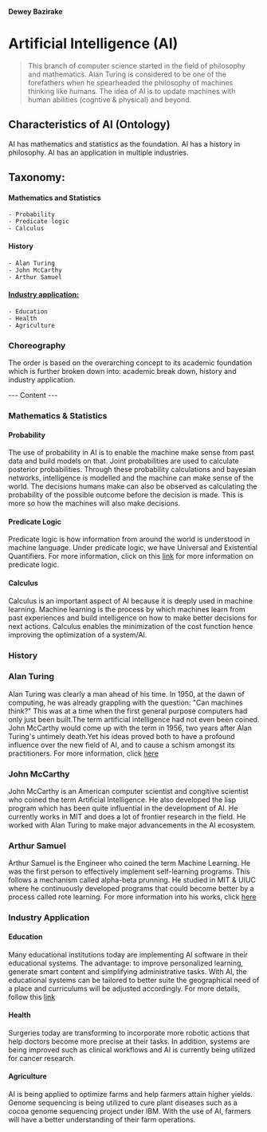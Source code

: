 **Dewey Bazirake**

# Artificial Intelligence (AI)

>This branch of computer science started in the field of philosophy and mathematics. Alan Turing is considered to be one of the forefathers when he spearheaded the philosophy of machines thinking like humans. The idea of AI is to update machines with human abilities (cogntive & physical) and beyond.

## Characteristics of AI (Ontology)
AI has mathematics and statistics as the foundation. 
AI has a history in philosophy. 
AI has an application in multiple industries.

## Taxonomy:

#### Mathematics and Statistics
    - Probability
    - Predicate logic
    - Calculus

#### History
    - Alan Turing
    - John McCarthy
    - Arthur Samuel

#### [Industry application:](https://en.wikipedia.org/wiki/Applications_of_artificial_intelligence)
    - Education
    - Health
    - Agriculture

### Choreography

The order is based on the overarching concept to its academic foundation which is further broken down into:  academic break down, history and industry application. 

--- Content ---

### Mathematics & Statistics

#### Probability
The use of probability in AI is to enable the machine make sense from past data and build models on that. Joint probabilities are used to calculate posterior probabilities. Through these probability calculations and bayesian networks, intelligence is modelled and the machine can make sense of the world. The decisions humans make can also be observed as calculating the probability of the possible outcome before the decision is made. This is more so how the machines will also make decisions. 

#### Predicate Logic
Predicate logic is how information from around the world is understood in machine language. Under predicate logic, we have Universal and Existential Quantifiers. For more information, click on this [link](https://www.tutorialspoint.com/discrete_mathematics/discrete_mathematics_predicate_logic.htm) for more information on predicate logic.

#### Calculus
Calculus is an important aspect of AI because it is deeply used in machine learning. Machine learning is the process by which machines learn from past experiences and build intelligence on how to make better decisions for next actions. Calculus enables the minimization of the cost function hence improving the optimization of a system/AI. 

### History 

### Alan Turing 
Alan Turing was clearly a man ahead of his time. In 1950, at the dawn of computing, he was already grappling with the question: "Can machines think?"
This was at a time when the first general purpose computers had only just been built.The term artificial intelligence had not even been coined. John McCarthy would come up with the term in 1956, two years after Alan Turing's untimely death.Yet his ideas proved both to have a profound influence over the new field of AI, and to cause a schism amongst its practitioners. For more information, click [here](https://www.bbc.com/news/technology-18475646)

### John McCarthy
John McCarthy is an American computer scientist and congitive scientist who coined the term Artificial Intelligence. He also developed the lisp program which has been quite influential in the development of AI. He currently works in MIT and does a lot of frontier research in the field. He worked with Alan Turing to make major advancements in the AI ecosystem. 

### Arthur Samuel
Arthur Samuel is the Engineer who coined the term Machine Learning. He was the first person to effectively implement self-learning programs. This follows a mechanism called alpha-beta prunning. He studied in MIT & UIUC where he continuously developed programs that could become better by a process called rote learning. For more information into his works, click [here](https://en.wikipedia.org/wiki/Arthur_Samuel)

### Industry Application 

#### Education
Many educational institutions today are implementing AI software in their educational systems. The advantage: to improve personalized learning, generate smart content and simplifying administrative tasks. With AI, the educational systems can be tailored to better suite the geographical need of a place and curriculums will be adjusted accordingly. For more details, follow this [link](https://elearningindustry.com/ai-is-changing-the-education-industry-5-ways)


#### Health
Surgeries today are transforming to incorporate more robotic actions that help doctors become more precise at their tasks. In addition, systems are being improved such as clinical workflows and AI is currently being utilized for cancer research. 

#### Agriculture
AI is being applied to optimize farms and help farmers attain higher yields. Genome sequencing is being utilized to cure plant diseases such as a cocoa genome sequencing project under IBM. With the use of AI, farmers will have a better understanding of their farm operations. 







